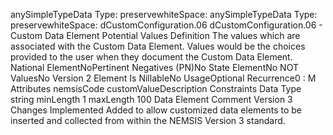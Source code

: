 

anySimpleTypeData Type: preservewhiteSpace: 
anySimpleTypeData Type: preservewhiteSpace: 
dCustomConfiguration.06
dCustomConfiguration.06 - Custom Data Element Potential Values
Definition
The values which are associated with the Custom Data Element. Values would be the choices provided to
the user when they document the Custom Data Element.
National ElementNoPertinent Negatives (PN)No
State ElementNo
NOT ValuesNo
Version 2 Element
Is NillableNo
UsageOptional
Recurrence0 : M
Attributes
nemsisCode
customValueDescription
Constraints
Data Type
string
minLength
1
maxLength
100
Data Element Comment
Version 3 Changes Implemented
Added to allow customized data elements to be inserted and collected from within the NEMSIS Version 3 standard.